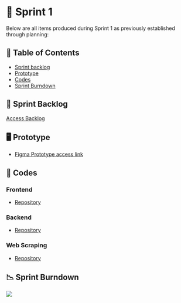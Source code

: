 # 🏁 Sprint 1 

Below are all items produced during Sprint 1 as previously established through planning:

## 📑 Table of Contents

* [Sprint backlog](https://github.com/cluster-8/eFinance/blob/main/docs/sprints-deliveries/sprint1/README.md#-sprint-backlog)
* [Prototype](https://github.com/cluster-8/eFinance/blob/main/docs/sprints-deliveries/sprint1/README.md#-prototype)
* [Codes](https://github.com/cluster-8/eFinance/blob/main/docs/sprints-deliveries/sprint1/README.md#-codes)
* [Sprint Burndown](https://github.com/cluster-8/eFinance/blob/main/docs/sprints-deliveries/sprint1/README.md#-sprint-burndown)

## 📝 Sprint Backlog

[Access Backlog](https://github.com/CodeSquirrel-API/RecrutaTech/blob/main/docs/Product-Backlog-v1.pdf)

## 🖥️ Prototype

* [Figma Prototype access link](https://www.figma.com/proto/5QZUAPbahVMfZfRvnEVBPe/API-6-RecrutaTech?type=design&node-id=276-3&t=VdXPKaglrhw11UuY-1&scaling=min-zoom&page-id=0%3A29&mode=design)

## 📃 Codes

### Frontend

* [Repository](https://github.com/CodeSquirrel-API/RecrutaTech-FrontEnd)

### Backend

* [Repository](https://github.com/CodeSquirrel-API/RecrutaTech-BackEnd)

### Web Scraping

* [Repository](https://github.com/CodeSquirrel-API/Scraping)


## 📉 Sprint Burndown

![](link)

